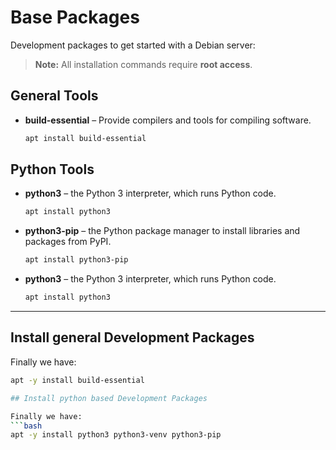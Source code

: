 # Base Packages

Development packages to get started with a Debian server:
> **Note:** All installation commands require **root access**.

## General Tools

- **build-essential** – Provide compilers and tools for compiling software.
  ```bash
  apt install build-essential

## Python Tools

- **python3** – the Python 3 interpreter, which runs Python code.
  ```bash
  apt install python3

- **python3-pip** – the Python package manager to install libraries and packages from PyPI.
  ```bash
  apt install python3-pip

- **python3** – the Python 3 interpreter, which runs Python code.
  ```bash
  apt install python3

---

## Install general Development Packages

Finally we have:  
```bash
apt -y install build-essential

## Install python based Development Packages

Finally we have:  
```bash
apt -y install python3 python3-venv python3-pip
